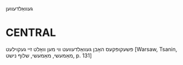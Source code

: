 געוואַלדעווען

CENTRAL
========

פּשעקופּקעס האָבן געוואַלדעוועט ווי מען וואָלט זיי געקוילעט
[Warsaw, Tsanin, מאַמעשי, מאַמעשי, שלוף נישט, p. 131]